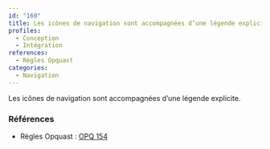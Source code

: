 ```yaml
---
id: "160"
title: Les icônes de navigation sont accompagnées d’une légende explicite
profiles:
  - Conception
  - Intégration
references:
  - Règles Opquast
categories:
  - Navigation
---
```


Les icônes de navigation sont accompagnées d’une légende explicite.

### Références

*   Règles Opquast : [OPQ 154](https://checklists.opquast.com/fr/assurance-qualite-web/les-icones-de-navigation-sont-accompagnees-dune-legende-explicite)
